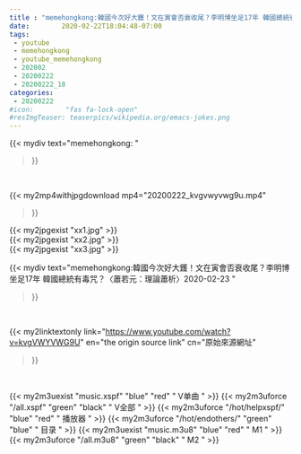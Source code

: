 ```yaml
---
title : "memehongkong:韓國今次好大鑊！文在寅會否衰收尾？李明博坐足17年 韓國總統有毒咒？〈蕭若元：理論蕭析〉2020-02-23 "
date:        2020-02-22T18:04:48-07:00
tags:
 - youtube
 - memehongkong
 - youtube_memehongkong
 - 202002
 - 20200222
 - 20200222_18
categories:
 - 20200222
#icon:        "fas fa-lock-open"
#resImgTeaser: teaserpics/wikipedia.org/emacs-jokes.png
---
```


{{< mydiv text="memehongkong: "
>}}
<br>


{{< my2mp4withjpgdownload mp4="20200222_kvgvwyvwg9u.mp4"
>}}

{{< my2jpgexist "xx1.jpg" >}}<br>
{{< my2jpgexist "xx2.jpg" >}}<br>
{{< my2jpgexist "xx3.jpg" >}}<br>



{{< mydiv text="memehongkong:韓國今次好大鑊！文在寅會否衰收尾？李明博坐足17年 韓國總統有毒咒？〈蕭若元：理論蕭析〉2020-02-23 "
>}}
<br>

{{< my2linktextonly link="https://www.youtube.com/watch?v=kvgVWYVWG9U"
en="the origin source link" cn="原始來源網址"
>}}


<br>

{{< my2m3uexist "music.xspf"        "blue"   "red"    " V单曲 " >}} {{< my2m3uforce "/all.xspf"         "green"  "black"  " V全部 " >}} {{< my2m3uforce "/hot/helpxspf/"    "blue"   "red"    " 播放器 " >}} {{< my2m3uforce "/hot/endothers/"   "green"  "blue"   " 目录 " >}} {{< my2m3uexist "music.m3u8"        "blue"   "red"    " M1 " >}} {{< my2m3uforce "/all.m3u8"         "green"  "black"  " M2 " >}} 
